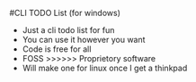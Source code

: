#CLI TODO List (for windows)
- Just a cli todo list for fun
- You can use it however you want
- Code is free for all
- FOSS >>>>>> Proprietory software
- Will make one for linux once I get a thinkpad 
